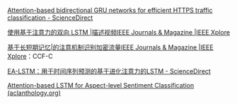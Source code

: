 [Attention-based bidirectional GRU networks for efficient HTTPS traffic classification - ScienceDirect](https://www.sciencedirect.com/science/article/pii/S002002552030445X)

[使用基于注意力的双向 LSTM |描述视频IEEE Journals & Magazine |IEEE Xplore](https://ieeexplore.ieee.org/abstract/document/8365878)

[基于长短期记忆|的注意机制识别加密流量IEEE Journals & Magazine |IEEE Xplore](https://ieeexplore.ieee.org/abstract/document/8845643)：CCF-C

[EA-LSTM：用于时间序列预测的基于进化注意力的LSTM - ScienceDirect](https://www.sciencedirect.com/science/article/pii/S0950705119302400)

[Attention-based LSTM for Aspect-level Sentiment Classification (aclanthology.org)](https://aclanthology.org/D16-1058.pdf)